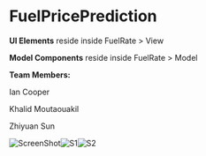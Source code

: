 # FuelPricePrediction

**UI Elements** reside inside FuelRate > View

**Model Components** reside inside FuelRate > Model

**Team Members:**

Ian Cooper

Khalid Moutaouakil

Zhiyuan Sun


![ScreenShot](https://user-images.githubusercontent.com/35051980/123885703-973e9880-d913-11eb-8fd1-c976775a0b1a.png)![S1](https://user-images.githubusercontent.com/35051980/123885769-bc330b80-d913-11eb-80c0-06c675c1b4db.png)![S2](https://user-images.githubusercontent.com/35051980/123885776-be956580-d913-11eb-8e23-1c009a48261c.png)


